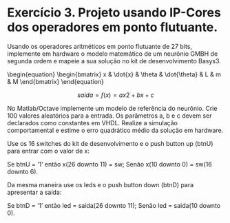 # Exercício 3. Projeto usando IP-Cores dos operadores em ponto flutuante.
Usando os operadores aritméticos em ponto flutuante de 27 bits, implemente em hardware o modelo matemático de um neurônio GMBH de segunda ordem e mapeie a sua solução no kit de desenvolvimento Basys3.

\begin{equation} \begin{bmatrix} x & \dot{x} & \theta & \dot{\theta} & L & m & M \end{bmatrix} \end{equation}

$$saida = f(x) = ax2 + bx + c$$

No Matlab/Octave implemente um modelo de referência do neurônio. Crie 100 valores aleatórios para a entrada. Os parâmetros a, b e c devem ser declarados como constantes em VHDL. Realize a simulação comportamental e estime o erro quadrático médio da solução em hardware.

Use os 16 switches do kit de desenvolvimento e o push button up (btnU) para entrar com o valor de x:

Se btnU = ‘1’ então x(26 downto 11) = sw; Senão x(10 downto 0) = sw(16 downto 6).

Da mesma maneira use os leds e o push button down (btnD) para apresentar a saída:

Se btnD = ‘1’ então led = saida(26 downto 11); Senão led = saida(10 downto 0).